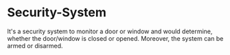 # Security-System
It's a security system to monitor a door or window and would determine, whether the door/window is closed or opened. Moreover, the system can be armed or disarmed. 
